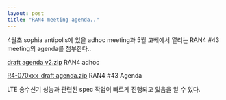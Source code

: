 ```yaml
---
layout: post
title: "RAN4 meeting agenda.."
---
```


4월초 sophia antipolis에 있을 adhoc meeting과
5월 고베에서 열리는 RAN4 #43 meeting의 agenda를 첨부한다..

[ draft agenda v2.zip](http://tonebrew.tistory.com/attachment/cfile25.uf@2319B13858710A0B33A548.zip)
RAN4 adhoc

[ R4-070xxx_draft agenda.zip](http://tonebrew.tistory.com/attachment/cfile4.uf@2449693C58710A0A1B7F6D.zip)
RAN4 #43 Agenda

LTE 송수신기 성능과 관련된 spec 작업이 빠르게 진행되고 있음을 알 수 있다.


